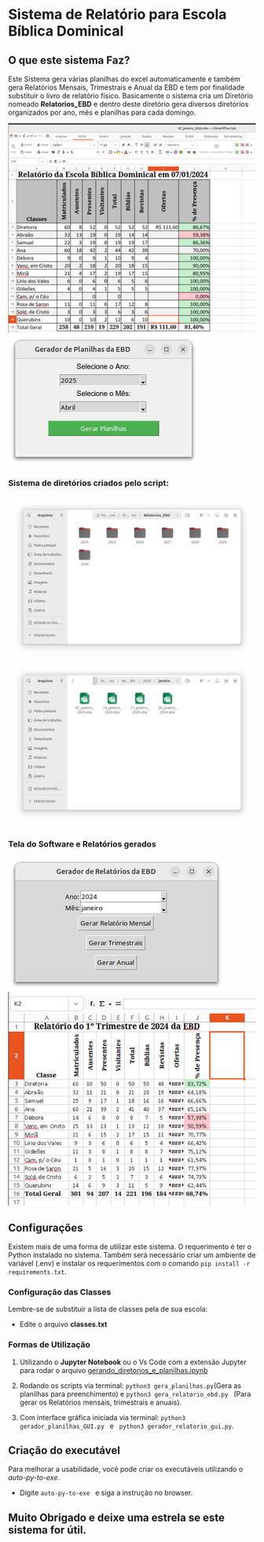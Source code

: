# Sistema de Relatório para Escola Bíblica Dominical

## O que este sistema Faz?

Este Sistema gera várias planilhas do excel automaticamente e também gera Relatórios Mensais, Trimestrais e Anual da EBD e tem por finalidade substituir o livro de relatório físico. Basicamente o sistema cria um Diretório nomeado **Relatorios_EBD** e dentro deste diretório gera diversos diretórios organizados por ano, mês e planilhas para cada domingo. 


![Planilha](images/planilha.png)
![printscreen](images/tela_planilha.png)

### Sistema de diretórios criados pelo script:
![Diretórios com vários anos](images/diretorios.png)
![Diretório mês](images/formato.png)

### Tela do Software e Relatórios gerados

![printscreen](images/tela_relatorio.png)
![Relatório trimestral](images/Imagem%20colada.png)

## Configurações

Existem mais de uma forma de utilizar este sistema. O requerimento é ter o Python instalado no sistema. Também será necessário criar um ambiente de variável (.env) e instalar os requerimentos com o comando ```pip install -r requirements.txt```.

### Configuração das Classes

Lembre-se de substituir a lista de classes pela de sua escola:

- Edite o arquivo **classes.txt**

### Formas de Utilização

1. Utilizando o **Jupyter Notebook** ou o Vs Code com a extensão Jupyter para rodar o arquivo [gerando_diretorios_e_planilhas.ipynb](gerando_diretorios_e_planilhas.ipynb)

3. Rodando os scripts via terminal: ```python3 gera_planilhas.py```(Gera as planilhas para preenchimento) e ```python3 gera_relatorio_ebd.py ``` (Para gerar os Relatórios mensais, trimestrais e anuais).

4. Com interface gráfica iniciada via terminal: ```python3 gerador_planilhas_GUI.py ``` e ``` python3 gerador_relatorio_gui.py```.

## Criação do executável

Para melhorar a usabilidade, você pode criar os executáveis utilizando o *auto-py-to-exe*.
- Digite ```auto-py-to-exe ``` e siga a instrução no browser.

## Muito Obrigado e deixe uma estrela se este sistema for útil.